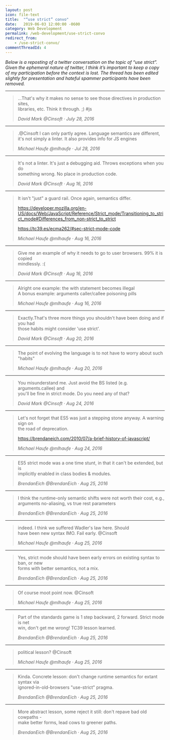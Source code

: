 ```yaml
---
layout: post
icon: file-text
title:  "“use strict” convo"
date:   2019-06-03 12:00:00 -0600
category: Web Development
permalink: /web-development/use-strict-convo
redirect_from:
    - /use-strict-convo/
commentThreadId: 4
---
```


*Below is a reposting of a twitter conversation on the topic of “use strict”. Given the ephemeral nature of twitter, I think it’s important to keep a copy of my participation before the context is lost. The thread has been edited slightly for presentation and hateful spammer participants have been removed.*

---

> ...That's why it makes no sense to see those directives in production sites,<br>
> libraries, etc. Think it through. ;) #js
>
> <cite>David Mark @Cinsoft &middot; July 28, 2016</cite>

---

> .@Cinsoft I can only partly agree. Language semantics are different,<br>
> it's not simply a linter. It also provides info for JS engines
>
> <cite>Michael Haufe @mlhaufe &middot; Jul 28, 2016</cite>

---

> It's not a linter. It's just a debugging aid. Throws exceptions when you do<br>
> something wrong. No place in production code.
>
> <cite>David Mark @Cinsoft &middot; Aug 16, 2016</cite>

---

> It isn't "just" a guard rail. Once again, semantics differ.
>
> <https://developer.mozilla.org/en-US/docs/Web/JavaScript/Reference/Strict_mode/Transitioning_to_strict_mode#Differences_from_non-strict_to_strict>
>
> <https://tc39.es/ecma262/#sec-strict-mode-code>
>
> <cite>Michael Haufe @mlhaufe &middot; Aug 16, 2016</cite>

---

> Give me an example of why it needs to go to user browsers. 99% it is copied<br>
> mindlessly. :(
>
> <cite>David Mark @Cinsoft &middot; Aug 16, 2016</cite>

---

> Alright one example: the with statement becomes illegal<br>
> A bonus example: arguments caller/callee poisoning pills
>
> <cite>Michael Haufe @mlhaufe &middot; Aug 16, 2016</cite>

---

> Exactly.That's three more things you shouldn't have been doing and if you had<br>
> those habits might consider 'use strict'.
>
> <cite>David Mark @Cinsoft &middot; Aug 20, 2016</cite>

---

> The point of evolving the language is to not have to worry about such "habits"
>
> <cite>Michael Haufe @mlhaufe &middot; Aug 20, 2016</cite>

---

> You misunderstand me. Just avoid the BS listed (e.g. arguments.callee) and<br>
> you'll be fine in strict mode. Do you need any of that?
>
> <cite>David Mark @Cinsoft &middot; Aug 24, 2016</cite>

---

> Let's not forget that ES5 was just a stepping stone anyway. A warning sign on<br>
> the road of deprecation.
>
> <https://brendaneich.com/2010/07/a-brief-history-of-javascript/>
>
> <cite>Michael Haufe @mlhaufe &middot; Aug 24, 2016</cite>

---

> ES5 strict mode was a one time stunt, in that it can't be extended, but is<br>
> implicitly enabled in class bodies & modules.
>
> <cite>BrendanEich @BrendanEich &middot; Aug 25, 2016</cite>

---

> I think the runtime-only semantic shifts were not worth their cost, e.g.,<br>
> arguments no-aliasing, vs true rest parameters
>
> <cite>BrendanEich @BrendanEich &middot; Aug 25, 2016</cite>

---

> indeed. I think we suffered Wadler's law here. Should<br>
> have been new syntax IMO. Fail early. @Cinsoft
>
> <cite>Michael Haufe @mlhaufe &middot; Aug 25, 2016</cite>

---

> Yes, strict mode should have been early errors on existing syntax to ban, or new<br>
> forms with better semantics, not a mix.
>
> <cite>BrendanEich @BrendanEich &middot; Aug 25, 2016</cite>

---

> Of course moot point now. @Cinsoft
>
> <cite>Michael Haufe @mlhaufe &middot; Aug 25, 2016</cite>

---

> Part of the standards game is 1 step backward, 2 forward. Strict mode is net<br>
> win, don't get me wrong! TC39 lesson learned.
>
> <cite>BrendanEich @BrendanEich &middot; Aug 25, 2016</cite>

---

> political lesson? @Cinsoft
>
> <cite>Michael Haufe @mlhaufe &middot; Aug 25, 2016</cite>

---

> Kinda. Concrete lesson: don't change runtime semantics for extant syntax via<br>
> ignored-in-old-browsers "use-strict" pragma.
>
> <cite>BrendanEich @BrendanEich &middot; Aug 25, 2016</cite>

---

> More abstract lesson, some reject it still: don't repave bad old cowpaths -<br>
> make better forms, lead cows to greener paths.
>
> <cite>BrendanEich @BrendanEich &middot; Aug 25, 2016</cite>
